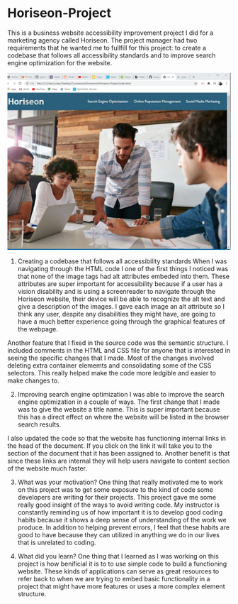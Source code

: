 # Horiseon-Project

This is a business website accessibility improvement project I did for a marketing agency called Horiseon. The project manager had two requirements that he wanted me to fullfill for this project: to create a codebase that follows all accessibility standards and to improve search engine optimization for the website.

![Screenshot](assets/images/Screenshot%20of%20my%20completed%20Horiseon%20Project.JPG)

1. Creating a codebase that follows all accessibility standards
 When I was navigating through the HTML code I one of the first things I noticed was that none of the image tags had alt attributes embeded into them. These attributes are super important for accessibility because if a user has a vision disability and is using a screenreader to navigate through the Horiseon website, their device will be able to recognize the alt text and give a description of the images. I gave each image an alt attribute so I think any user, despite any disabilities they might have, are going to have a much better experience going through the graphical features of the webpage.

Another feature that I fixed in the source code was the semantic structure. I included comments in the HTML and CSS file for anyone that is interested in seeing the specific changes that I made. Most of the changes involved deleting extra container elememts and consolidating some of the CSS selectors. This really helped make the code more ledgible and easier to make changes to.

2. Improving search engine optimization
I was able to improve the search engine optimization in a couple of ways. The first change that I made was to give the website a title name. This is super important because this has a direct effect on where the website will be listed in the browser search results.

I also updated the code so that the website has functioning internal links in the head of the document. If you click on the link it will take you to the section of the document that it has been assigned to. Another benefit is that since these links are internal they will help users navigate to content section of the website much faster. 

3. What was your motivation?
One thing that really motivated me to work on this project was to get some exposure to the kind of code some developers are writing for their projects. This project gave me some really good insight of the ways to avoid writing code. My instructor is constantly reminding us of how important it is to develop good coding habits because it shows a deep sense of understanding of the work we produce. In addition to helping prevent errors, I feel that these habits are good to have because they can utilized in anything we do in our lives that is unrelated to coding.

4. What did you learn?
One thing that I learned as I was working on this project is how benificial it is to to use simple code to build a functioning website. These kinds of applications can serve as great resources to refer back to when we are trying to embed basic functionality in a project that might have more features or uses a more complex element structure.

